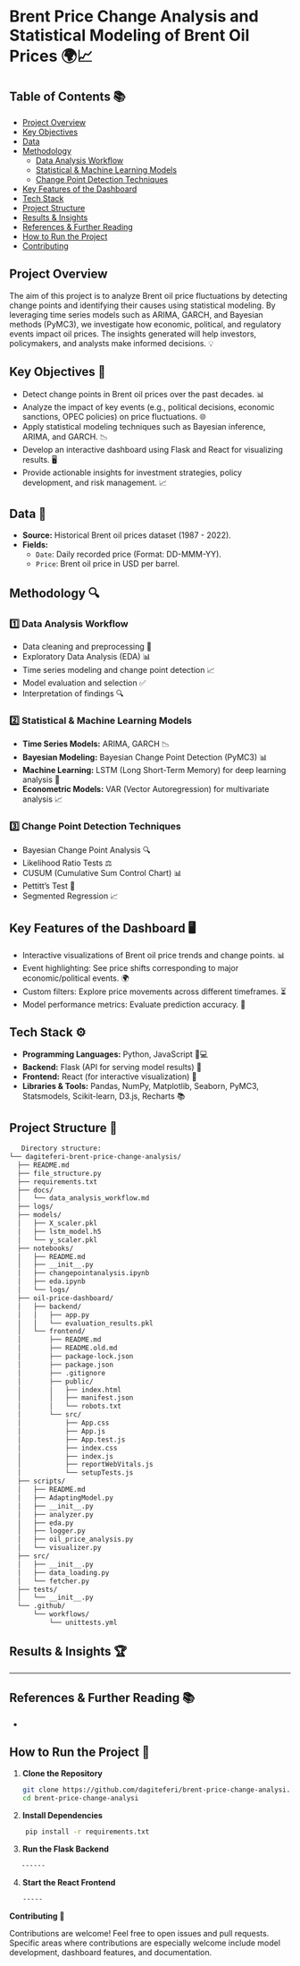 # Brent Price Change Analysis and Statistical Modeling of Brent Oil Prices 🌍📈

## Table of Contents 📚

- [Project Overview](#project-overview)
- [Key Objectives](#key-objectives)
- [Data](#data)
- [Methodology](#methodology)
  - [Data Analysis Workflow](#1️⃣-data-analysis-workflow)
  - [Statistical & Machine Learning Models](#2️⃣-statistical--machine-learning-models)
  - [Change Point Detection Techniques](#3️⃣-change-point-detection-techniques)
- [Key Features of the Dashboard](#key-features-of-the-dashboard)
- [Tech Stack](#tech-stack)
- [Project Structure](#project-structure)
- [Results & Insights](#results--insights)
- [References & Further Reading](#references--further-reading)
- [How to Run the Project](#how-to-run-the-project)
- [Contributing](#contributing)

## Project Overview

The aim of this project is to analyze Brent oil price fluctuations by detecting change points and identifying their causes using statistical modeling. By leveraging time series models such as ARIMA, GARCH, and Bayesian methods (PyMC3), we investigate how economic, political, and regulatory events impact oil prices. The insights generated will help investors, policymakers, and analysts make informed decisions. 💡

## Key Objectives 🎯

- Detect change points in Brent oil prices over the past decades. 📊
- Analyze the impact of key events (e.g., political decisions, economic sanctions, OPEC policies) on price fluctuations. 🌐
- Apply statistical modeling techniques such as Bayesian inference, ARIMA, and GARCH. 📉
- Develop an interactive dashboard using Flask and React for visualizing results. 🖥️
- Provide actionable insights for investment strategies, policy development, and risk management. 📈

## Data 📂

- **Source:** Historical Brent oil prices dataset (1987 - 2022).
- **Fields:**
  - `Date`: Daily recorded price (Format: DD-MMM-YY).
  - `Price`: Brent oil price in USD per barrel.

## Methodology 🔍

### 1️⃣ Data Analysis Workflow

- Data cleaning and preprocessing 🧹
- Exploratory Data Analysis (EDA) 📊
- Time series modeling and change point detection 📈
- Model evaluation and selection ✅
- Interpretation of findings 🔍

### 2️⃣ Statistical & Machine Learning Models

- **Time Series Models:** ARIMA, GARCH 📉
- **Bayesian Modeling:** Bayesian Change Point Detection (PyMC3) 📊
- **Machine Learning:** LSTM (Long Short-Term Memory) for deep learning analysis 🤖
- **Econometric Models:** VAR (Vector Autoregression) for multivariate analysis 📈

### 3️⃣ Change Point Detection Techniques

- Bayesian Change Point Analysis 🔍
- Likelihood Ratio Tests ⚖️
- CUSUM (Cumulative Sum Control Chart) 📊
- Pettitt’s Test 🧪
- Segmented Regression 📈

## Key Features of the Dashboard 🖥️

- Interactive visualizations of Brent oil price trends and change points. 📊
- Event highlighting: See price shifts corresponding to major economic/political events. 🌍
- Custom filters: Explore price movements across different timeframes. ⏳
- Model performance metrics: Evaluate prediction accuracy. 📏

## Tech Stack ⚙️

- **Programming Languages:** Python, JavaScript 🐍💻
- **Backend:** Flask (API for serving model results) 🔌
- **Frontend:** React (for interactive visualization) 📱
- **Libraries & Tools:** Pandas, NumPy, Matplotlib, Seaborn, PyMC3, Statsmodels, Scikit-learn, D3.js, Recharts 📚

## Project Structure 📁


  ```bash
     Directory structure:
└── dagiteferi-brent-price-change-analysis/
    ├── README.md
    ├── file_structure.py
    ├── requirements.txt
    ├── docs/
    │   └── data_analysis_workflow.md
    ├── logs/
    ├── models/
    │   ├── X_scaler.pkl
    │   ├── lstm_model.h5
    │   └── y_scaler.pkl
    ├── notebooks/
    │   ├── README.md
    │   ├── __init__.py
    │   ├── changepointanalysis.ipynb
    │   ├── eda.ipynb
    │   └── logs/
    ├── oil-price-dashboard/
    │   ├── backend/
    │   │   ├── app.py
    │   │   └── evaluation_results.pkl
    │   └── frontend/
    │       ├── README.md
    │       ├── README.old.md
    │       ├── package-lock.json
    │       ├── package.json
    │       ├── .gitignore
    │       ├── public/
    │       │   ├── index.html
    │       │   ├── manifest.json
    │       │   └── robots.txt
    │       └── src/
    │           ├── App.css
    │           ├── App.js
    │           ├── App.test.js
    │           ├── index.css
    │           ├── index.js
    │           ├── reportWebVitals.js
    │           └── setupTests.js
    ├── scripts/
    │   ├── README.md
    │   ├── AdaptingModel.py
    │   ├── __init__.py
    │   ├── analyzer.py
    │   ├── eda.py
    │   ├── logger.py
    │   ├── oil_price_analysis.py
    │   └── visualizer.py
    ├── src/
    │   ├── __init__.py
    │   ├── data_loading.py
    │   └── fetcher.py
    ├── tests/
    │   └── __init__.py
    └── .github/
        └── workflows/
            └── unittests.yml
  ```


## Results & Insights 🏆

---------------------

## References & Further Reading 📚

-

## How to Run the Project 🚀

1. **Clone the Repository**
   ```bash
   git clone https://github.com/dagiteferi/brent-price-change-analysi.git
   cd brent-price-change-analysi
    ```
2. **Install Dependencies**
```bash
    pip install -r requirements.txt
```
3. **Run the Flask Backend**
```bash
   ------

```
4. **Start the React Frontend**
   ```bash
   -----
   ```



**Contributing 🤝**

Contributions are welcome! Feel free to open issues and pull requests. Specific areas where contributions are especially welcome include model development, dashboard features, and documentation.
